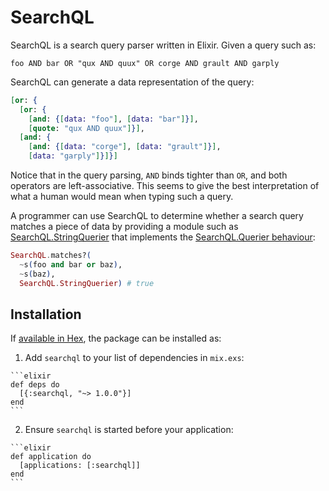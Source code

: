 # SearchQL

SearchQL is a search query parser written in Elixir. Given a query such as:

```
foo AND bar OR "qux AND quux" OR corge AND grault AND garply
```

SearchQL can generate a data representation of the query:

```elixir
[or: {
  [or: {
    [and: {[data: "foo"], [data: "bar"]}],
    [quote: "qux AND quux"]}],
  [and: {
    [and: {[data: "corge"], [data: "grault"]}],
    [data: "garply"]}]}]
```

Notice that in the query parsing, `AND` binds tighter than `OR`, and both
operators are left-associative. This seems to give the best interpretation of
what a human would mean when typing such a query.

A programmer can use SearchQL to determine whether a search query matches a
piece of data by providing a module such as
[SearchQL.StringQuerier][string_querier] that implements the
[SearchQL.Querier behaviour][querier_behaviour]:

```elixir
SearchQL.matches?(
  ~s(foo and bar or baz),
  ~s(baz),
  SearchQL.StringQuerier) # true
```

## Installation

If [available in Hex](https://hex.pm/docs/publish), the package can be installed as:

  1. Add `searchql` to your list of dependencies in `mix.exs`:

    ```elixir
    def deps do
      [{:searchql, "~> 1.0.0"}]
    end
    ```

  2. Ensure `searchql` is started before your application:

    ```elixir
    def application do
      [applications: [:searchql]]
    end
    ```

[querier_behaviour]: https://github.com/usecanvas/searchql/blob/master/lib/searchql/querier.ex
[string_querier]: https://github.com/usecanvas/searchql/blob/master/test/support/string_querier.ex
